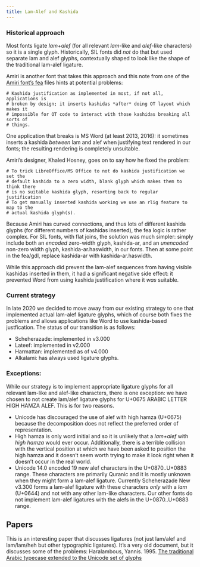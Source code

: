 ```yaml
---
title: Lam-Alef and Kashida
---
```


### Historical approach

Most fonts ligate _lam+alef_ (for all relevant *lam*-like and *alef*-like characters) so it is a single glyph. Historically, SIL fonts did _not_ do that but used separate lam and alef glyphs, contextually shaped to look like the shape of the traditional lam-alef ligature.

Amiri is another font that takes this approach and this note from one of the [Amiri font’s fea](https://github.com/aliftype/amiri/blob/main/sources/kashida.fea) files hints at potential problems:

```
# Kashida justification as implemented in most, if not all, applications is
# broken by design; it inserts kashidas *after* doing OT layout which makes it
# impossible for OT code to interact with those kashidas breaking all sorts of
# things.
```

One application that breaks is MS Word (at least 2013, 2016): it sometimes inserts a kashida _between_ lam and alef when justifying text rendered in our fonts; the resulting rendering is completely unsuitable.

Amiri’s designer, Khaled Hosney, goes on to say how he fixed the problem:

```
# To trick LibreOffice/MS Office to not do kashida justification we set the
# default kashida to a zero width, blank glyph which makes them to think there
# is no suitable kashida glyph, resorting back to regular justification
# To get manually inserted kashida working we use an rlig feature to map to the
# actual kashida glyph(s).
```

Because Amiri has curved connections, and thus lots of different kashida glyphs (for different numbers of kashidas inserted), the fea logic is rather complex. For SIL fonts, with flat joins, the solution was much simpler: simply include both an _encoded_ zero-width glyph, kashida-ar, and an _unencoded_ non-zero width glyph, kashida-ar.haswidth, in our fonts. Then at some point in the fea/gdl, replace kashida-ar with kashida-ar.haswidth.

While this approach did prevent the lam-alef sequences from having visible kashidas inserted in them, it had a significant negative side effect: it prevented Word from using kashida justification where it _was_ suitable.

### Current strategy
In late 2020 we decided to move away from our existing strategy to one that implemented actual lam-alef ligature glyphs, which of course both fixes the problems and allows applications like Word to use kashida-based justfication. The status of our transition is as follows:

* Scheherazade: implemented in v3.000
* Lateef: implemented in v2.000
* Harmattan: implemented as of v4.000
* Alkalami: has always used ligature glyphs.

### Exceptions:

While our strategy is to implement appropriate ligature glyphs for all relevant lam-like and alef-like characters, there is one exception: we have chosen to not create lam/alef ligature glyphs for U+0675 ARABIC LETTER HIGH HAMZA ALEF. This is for two reasons. 

* Unicode has discouraged the use of alef with high hamza (U+0675) because the decomposition does not reflect the preferred order of representation. 
* High hamza is only word initial and so it is unlikely that a _lam+alef_ with _high hamza_ would ever occur. Additionally, there is a terrible collision with the vertical position at which we have been asked to position the high hamza and it doesn’t seem worth trying to make it look right when it doesn’t occur in the real world. 
* Unicode 14.0 encoded 19 new alef characters in the U+0870..U+0883 range. These characters are primarily Quranic and it is mostly unknown when they might form a lam-alef ligature. Currently Scheherazade New v3.300 forms a lam-alef ligature with these characters *only* with a *lam* (U+0644) and not with any other lam-like characters. Our other fonts do not implement lam-alef ligatures with the alefs in the U+0870..U+0883 range.

## Papers

This is an interesting paper that discusses ligatures (not just lam/alef and lam/lam/heh but other typographic ligatures). It’s a very old document, but it discusses some of the problems: Haralambous, Yannis. 1995. [The traditional Arabic typecase extended to the Unicode set of glyphs](https://www.academia.edu/733363/The_traditional_Arabic_typecase_extended_to_the_Unicode_set_of_glyphs?email_work_card=title)
